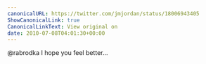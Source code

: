 ```yaml
---
canonicalURL: https://twitter.com/jmjordan/status/18006943405
ShowCanonicalLink: true
CanonicalLinkText: View original on
date: 2010-07-08T04:01:30+00:00
---
```

@rabrodka I hope you feel better...